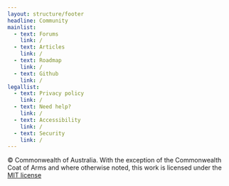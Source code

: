 ```yaml
---
layout: structure/footer
headline: Community
mainlist:
  - text: Forums
    link: /
  - text: Articles
    link: /
  - text: Roadmap
    link: /
  - text: Github
    link: /
legallist:
  - text: Privacy policy
    link: /
  - text: Need help?
    link: /
  - text: Accessibility
    link: /
  - text: Security
    link: /
---
```


© Commonwealth of Australia. With the exception of the Commonwealth Coat of Arms and where otherwise noted, this work is licensed under the [MIT license](https://github.com/govau/uikit/blob/master/LICENSE.md)
